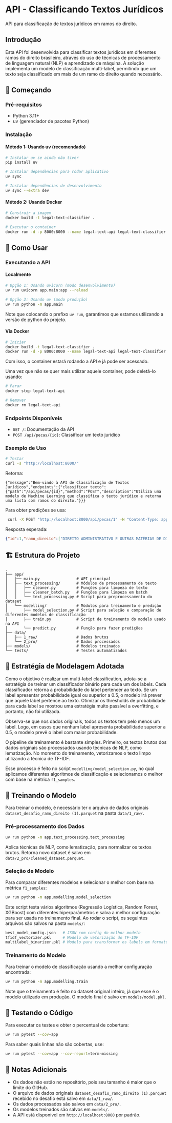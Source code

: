 # API - Classificando Textos Jurídicos
API para classificação de textos jurídicos em ramos do direito.

## Introdução
Esta API foi desenvolvida para classificar textos jurídicos em diferentes ramos do direito brasileiro,
através do uso de técnicas de processamento de linguagem natural (NLP) e aprendizado de máquina.
A solução implementa um modelo de classificação multi-label, permitindo que um texto seja classificado em mais de um ramo do direito quando necessário.

## :rocket: Começando

### Pré-requisitos

- Python 3.11+
- uv (gerenciador de pacotes Python)

### Instalação

#### Método 1: Usando uv (recomendado)
```bash
# Instalar uv se ainda não tiver
pip install uv

# Instalar dependências para rodar aplicativo
uv sync

# Instalar dependências de desenvolvimento
uv sync --extra dev
```

#### Método 2: Usando Docker
```bash
# Construir a imagem
docker build -t legal-text-classifier .

# Executar o container
docker run -d -p 8000:8000 --name legal-text-api legal-text-classifier
```

## :memo: Como Usar

### Executando a API

#### Localmente
```bash
# Opção 1: Usando uvicorn (modo desenvolvimento)
uv run uvicorn app.main:app --reload

# Opção 2: Usando uv (modo produção)
uv run python -m app.main
```
Note que colocando o prefixo `uv run`, garantimos que estamos utilizando
a versão de python do projeto.

#### Via Docker
```bash
# Iniciar
docker build -t legal-text-classifier .
docker run -d -p 8000:8000 --name legal-text-api legal-text-classifier
```
Com isso, o container estará rodando a API e já pode ser acessado.

Uma vez que não se quer mais utilizar aquele container, pode deletá-lo usando:
```bash
# Parar
docker stop legal-text-api

# Remover
docker rm legal-text-api
```

### Endpoints Disponíveis

- `GET /`: Documentação da API
- `POST /api/pecas/{id}`: Classificar um texto jurídico

### Exemplo de Uso

```bash
# Testar
curl -s "http://localhost:8000/"
```
Retorna:
```
{"message":"Bem-vindo à API de Classificação de Textos Jurídicos","endpoints":{"classificar_texto":{"path":"/api/pecas/{id}","method":"POST","description":"Utiliza uma modelo de Machine Learning que classifica o texto jurídico e retorna uma lista com ramos do direito."}}}
```

Para obter predições se usa:
```bash
 curl -X POST "http://localhost:8000/api/pecas/1" -H "Content-Type: application/json" -d '{"texto": "EDUCACAO E MUITO IMPORTANTE PROFESSOR EU SEI"}'
```

Resposta esperada:
```json
{"id":1,"ramo_direito":["DIREITO ADMINISTRATIVO E OUTRAS MATÉRIAS DE DIREITO PÚBLICO"]}%                                                                   
```

## :building_construction: Estrutura do Projeto

```
.
├── app/
│   ├── main.py                # API principal
│   ├── text_processing/       # Módulos de processamento de texto
│   │   ├── cleaner.py         # Funções para limpeza de texto
│   │   ├── cleaner_batch.py   # Funções para limpeza em batch
│   │   └── text_processing.py # Script para preprocessamento do dataset
│   └── modelling/             # Módulos para treinamento e predição
│       ├── model_selection.py # Script para seleção e comparação de diferentes modelos de classificação
│       ├── train.py           # Script de treinamento do modelo usado na API
│       └── predict.py         # Função para fazer predições
├── data/
│   ├── 1_raw/                 # Dados brutos
│   └── 2_pro/                 # Dados processados
├── models/                    # Modelos treinados
└── tests/                     # Testes automatizados
```

## :robot: Estratégia de Modelagem Adotada

Como o objetivo é realizar um multi-label classification, adota-se a estratégia
de treinar um classificador binário para cada um dos labels. 
Cada classificador retorna a probabilidade do label pertencer ao texto.
Se um label apresentar probabilidade igual ou superior a 0.5, o modelo irá prever
que aquele label pertence ao texto. Otimizar os thresholds de probabilidade para cada label se mostrou
uma estratégia muito passível a overfitting, e portanto, não foi utilizada.

Observa-se que nos dados originais, todos os textos tem pelo menos um label. Logo,
em casos que nenhum label apresenta probabilidade superior a 0.5, o modelo
prevê o label com maior probabilidade.

O pipeline de treinamento é bastante simples. Primeiro, os textos brutos dos dados
originais são processados usando técnicas de NLP, como lematização.
No momento do treinamento, vetorizamos o texto limpo
utilizando a técnica de TF-IDF.

Esse processo é feito no script `modelling/model_selection.py`, no qual
aplicamos diferentes algoritmos de classificação e selecionamos o melhor
com base na métrica `f1_samples`.

## :wrench: Treinando o Modelo
Para treinar o modelo, é necessário ter o arquivo de dados originais
`dataset_desafio_ramo_direito (1).parquet` na pasta `data/1_raw/`.

### Pré-processamento dos Dados
```bash
uv run python -m app.text_processing.text_processing
```
Aplica técnicas de NLP, como lematização, para normalizar os textos brutos.
Retorna novo dataset é salvo em `data/2_pro/cleaned_dataset.parquet`.

### Seleção de Modelo
Para comparar diferentes modelos e selecionar o melhor com base na métrica `f1_samples`:
```bash
uv run python -m app.modelling.model_selection
```
Este script testa vários algoritmos (Regressão Logística, Random Forest, XGBoost) com diferentes
hiperparâmetros e salva a melhor configuração para ser usada no treinamento final.
Ao rodar o script, os seguintes arquivos são salvos na pasta `models/`:

```bash
best_model_config.json   # JSON com config do melhor modelo
tfidf_vectorizer.pkl     # Modelo de vetorização do TF-IDF
multilabel_binarizer.pkl # Modelo para transformar os labels em formato binário
```

### Treinamento do Modelo
Para treinar o modelo de classificação usando a melhor configuração encontrada:
```bash
uv run python -m app.modelling.train
```
Note que o treinamento é feito no dataset original inteiro, já que esse é o modelo
utilizado em produção. O modelo final é salvo em `models/model.pkl`.

## :test_tube: Testando o Código
Para executar os testes e obter o percentual de cobertura:
```bash
uv run pytest --cov=app
```
Para saber quais linhas não são cobertas, use:
```bash
uv run pytest --cov=app --cov-report=term-missing
```

## :notebook: Notas Adicionais

- Os dados não estão no repositório, pois seu tamanho é maior que o limite do GitHub.
- O arquivo de dados originais `dataset_desafio_ramo_direito (1).parquet` recebido no desafio está salvo em `data/1_raw/`.
- Os dados processados são salvos em `data/2_pro/`.
- Os modelos treinados são salvos em `models/`.
- A API está disponível em `http://localhost:8000` por padrão.
